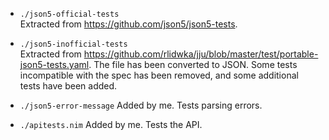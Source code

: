 - `./json5-official-tests`  
    Extracted from https://github.com/json5/json5-tests.

- `./json5-inofficial-tests`  
    Extracted from https://github.com/rlidwka/jju/blob/master/test/portable-json5-tests.yaml. The file has been converted to JSON. Some tests incompatible with the spec has been removed, and some additional tests have been added.

- `./json5-error-message`
    Added by me. Tests parsing errors.

- `./apitests.nim`
    Added by me. Tests the API.

